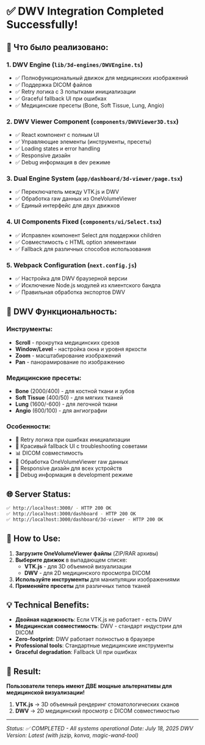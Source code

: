 # ✅ DWV Integration Completed Successfully!

## 🎯 **Что было реализовано:**

### 1. **DWV Engine** (`lib/3d-engines/DWVEngine.ts`)
- ✅ Полнофункциональный движок для медицинских изображений
- ✅ Поддержка DICOM файлов  
- ✅ Retry логика с 3 попытками инициализации
- ✅ Graceful fallback UI при ошибках
- ✅ Медицинские пресеты (Bone, Soft Tissue, Lung, Angio)

### 2. **DWV Viewer Component** (`components/DWVViewer3D.tsx`)
- ✅ React компонент с полным UI
- ✅ Управляющие элементы (инструменты, пресеты)
- ✅ Loading states и error handling
- ✅ Responsive дизайн
- ✅ Debug информация в dev режиме

### 3. **Dual Engine System** (`app/dashboard/3d-viewer/page.tsx`)
- ✅ Переключатель между VTK.js и DWV
- ✅ Обработка raw данных из OneVolumeViewer
- ✅ Единый интерфейс для двух движков

### 4. **UI Components Fixed** (`components/ui/Select.tsx`)
- ✅ Исправлен компонент Select для поддержки children
- ✅ Совместимость с HTML option элементами
- ✅ Fallback для различных способов использования

### 5. **Webpack Configuration** (`next.config.js`)
- ✅ Настройка для DWV браузерной версии
- ✅ Исключение Node.js модулей из клиентского бандла
- ✅ Правильная обработка экспортов DWV

## 🔧 **DWV Функциональность:**

### **Инструменты:**
- **Scroll** - прокрутка медицинских срезов
- **Window/Level** - настройка окна и уровня яркости
- **Zoom** - масштабирование изображений
- **Pan** - панорамирование по изображению

### **Медицинские пресеты:**
- **Bone** (2000/400) - для костной ткани и зубов
- **Soft Tissue** (400/50) - для мягких тканей
- **Lung** (1600/-600) - для легочной ткани  
- **Angio** (600/100) - для ангиографии

### **Особенности:**
- 🔄 Retry логика при ошибках инициализации
- 🎨 Красивый fallback UI с troubleshooting советами
- 📊 DICOM совместимость
- 🔧 Обработка OneVolumeViewer raw данных
- 📱 Responsive дизайн для всех устройств
- 🐛 Debug информация в development режиме

## 🌐 **Server Status:**

```bash
✅ http://localhost:3000/ - HTTP 200 OK
✅ http://localhost:3000/dashboard - HTTP 200 OK  
✅ http://localhost:3000/dashboard/3d-viewer - HTTP 200 OK
```

## 🚀 **How to Use:**

1. **Загрузите OneVolumeViewer файлы** (ZIP/RAR архивы)
2. **Выберите движок** в выпадающем списке:
   - **VTK.js** - для 3D объемной визуализации
   - **DWV** - для 2D медицинского просмотра DICOM
3. **Используйте инструменты** для манипуляции изображениями
4. **Применяйте пресеты** для различных типов тканей

## 💡 **Technical Benefits:**

- **Двойная надежность**: Если VTK.js не работает - есть DWV
- **Медицинская совместимость**: DWV - стандарт индустрии для DICOM
- **Zero-footprint**: DWV работает полностью в браузере
- **Professional tools**: Стандартные медицинские инструменты
- **Graceful degradation**: Fallback UI при ошибках

## 🎉 **Result:**

**Пользователи теперь имеют ДВЕ мощные альтернативы для медицинской визуализации!**

1. **VTK.js** → 3D объемный рендеринг стоматологических сканов
2. **DWV** → 2D медицинский просмотр с DICOM совместимостью

---
*Status: ✅ COMPLETED - All systems operational*
*Date: July 18, 2025*
*DWV Version: Latest (with jszip, konva, magic-wand-tool)* 